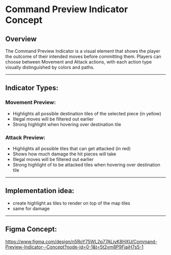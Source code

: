 # Command Preview Indicator Concept

## Overview

The Command Preview Indicator is a visual element that shows the player the outcome of their intended moves before 
committing them. Players can choose between Movement and Attack actions, with each action type visually distinguished 
by colors and paths.

---

## Indicator Types:

### Movement Preview:
* Highlights all possible destination tiles of the selected piece (in yellow)
* Illegal moves will be filtered out earlier
* Strong highlight when hovering over destination tile


### Attack Preview:
* Highlights all possible tiles that can get attacked (in red)
* Shows how much damage the hit pieces will take
* Illegal moves will be filtered out earlier
* Strong highlight of to be attacked tiles when hovering over destination tile

---
## Implementation idea:

* create highlight as tiles to render on top of the map tiles
* same for damage

---

## Figma Concept:

https://www.figma.com/design/n5RoY75WL2p77ALjyK8HXU/Command-Preview-Indicator--Concept?node-id=0-1&t=5t2vm8P9FjaiH7s5-1
